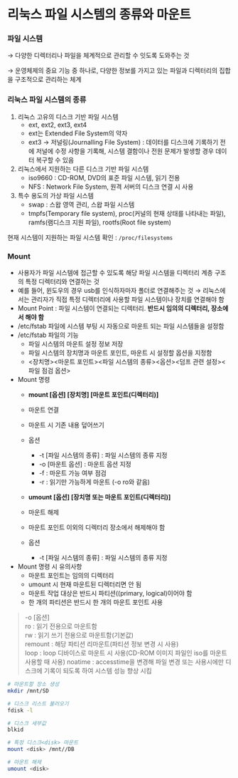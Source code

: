 리눅스 파일 시스템의 종류와 마운트
====

### 파일 시스템

  → 다양한 디렉터리나 파일을 체계적으로 관리할 수 잇도록 도와주는 것
  
  → 운영체제의 중요 기능 중 하나로, 다양한 정보를 가지고 있는 파일과 디렉터리의 집합을 구조적으로 관리하는 체계

### 리눅스 파일 시스템의 종류

1. 리눅스 고유의 디스크 기반 파일 시스템
    - ext, ext2, ext3, ext4
    - ext는 Extended File System의 약자
    - ext3 → 저널링(Journalling File System) : 데이터를 디스크에 기록하기 전에 저널에 수정 사항을 기록해, 시스템 결함이나 전원 문제가 발생할 경우 데이터 복구할 수 있음
2. 리눅스에서 지원하는 다른 디스크 기반 파일 시스템
    - iso9660 : CD-ROM, DVD의 표준 파일 시스템, 읽기 전용
    - NFS : Network File System, 원격 서버의 디스크 연결 시 사용
3. 특수 용도의 가상 파일 시스템
    - swap : 스왑 영역 관리, 스왑 파일 시스템
    - tmpfs(Temporary file system), proc(커널의 현재 상태를 나타내는 파일), ramfs(램디스크 지원 파일), rootfs(Root file system)

현재 시스템이 지원하는 파일 시스템 확인 : `/proc/filesystems` 

### Mount

- 사용자가 파일 시스템에 접근할 수 있도록 해당 파일 시스템을 디렉터리 계층 구조의 특정 디렉터리와 연결하는 것
- 예를 들어, 윈도우의 경우 usb를 인식하자마자 폴더로 연결해주는 것 → 리눅스에서는 관리자가 직접 특정 디렉터리에 사용할 파일 시스템이나 장치를 연결해야 함
- Mount Point :  파일 시스템이 연결되는 디렉터리. **반드시 임의의 디렉터리, 장소에서 해야 함**
- /etc/fstab 파일에 시스템 부팅 시 자동으로 마운트 되는 파일 시스템들을 설정함
- /etc/fstab 파일의 기능
    - 파일 시스템의 마운트 설정 정보 저장
    - 파일 시스템의 장치명과 마운트 포인트, 마운트 시 설정할 옵션을 지정함
    - <장치명><마운트 포인트><파일 시스템의 종류><옵션><덤프 관련 설정><파일 점검 옵션>
- Mount 명령
    - __mount [옵션] [장치명] [마운트 포인트(디렉터리)]__
    - 마운트 연결
    - 마운트 시 기존 내용 덮어쓰기
    - 옵션
        - -t [파일 시스템의 종류] : 파일 시스템의 종류 지정
        - -o [마운트 옵션] : 마운트 옵션 지정
        - -f : 마운트 가능 여부 점검
        - -r : 읽기만 가능하게 마운트 (-o ro와 같음)

    - __umount [옵션] [장치명 또는 마운트 포인트(디렉터리)]__
    - 마운트 해제
    - 마운트 포인트 이외의 디렉터리 장소에서 해제해야 함
    - 옵션
        - -t [파일 시스템의 종류] : 파일 시스템의 종류 지정
- Mount 명령 시 유의사항
    - 마운트 포인트는 임의의 디렉터리
    - umount 시 현재 마운트된 디렉터리면 안 됨
    - 마운트 작업 대상은 반드시 파티션((primary, logical)이어야 함
    - 한 개의 파티션은 반드시 한 개의 마운트 포인트 사용

> -o [옵션]  
> ro : 읽기 전용으로 마운트함  
> rw : 읽기 쓰기 전용으로 마운트함(기본값)  
> remount : 해당 파티션 리마운트(파티션 정보 변경 시 사용)  
> loop : loop 디바이스로 마운트 시 사용(CD-ROM 이미지 파일인 iso를 마운트 사용할 때 사용)
> noatime : accesstime을 변경해 파일 변경 또는 사용시에만 디스크에 기록이 되도록 하여 시스템 성능 향상 시킴

```bash
# 마운트할 장소 생성
mkdir /mnt/SD

# 디스크 리스트 불러오기
fdisk -l

# 디스크 세부값
blkid

# 특정 디스크<disk> 마운트
mount <disk> /mnt//DB

# 마운트 해제
umount <disk>
```



